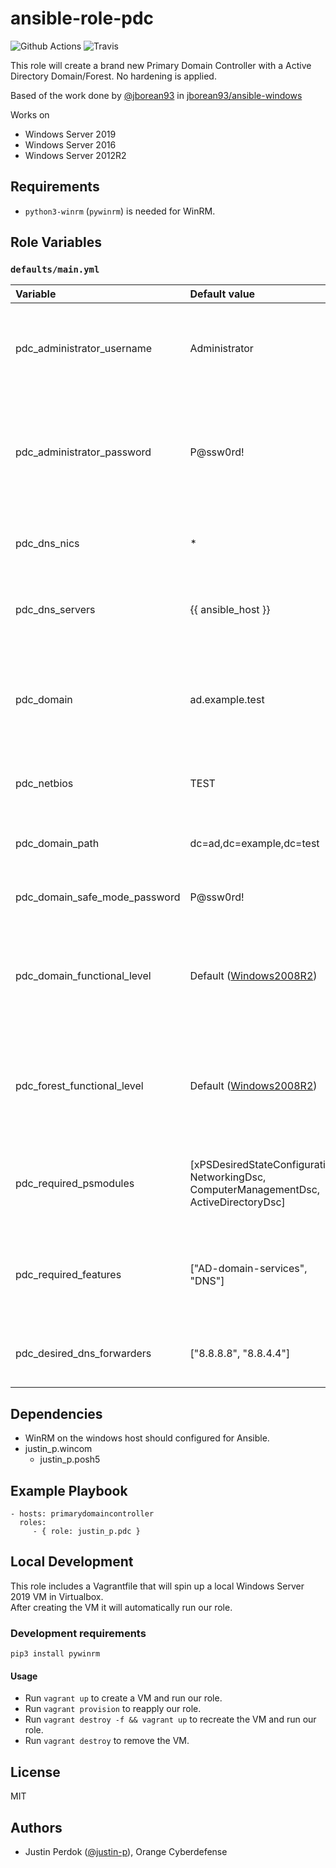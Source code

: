 # ansible-role-pdc

![Github Actions](https://img.shields.io/github/workflow/status/justin-p/ansible-role-pdc/CI?label=Github%20Actions&logo=github&style=flat-square)
![Travis](https://img.shields.io/travis/justin-p/ansible-role-pdc?label=Travis&logo=travis&style=flat-square)

This role will create a brand new Primary Domain Controller with a Active Directory Domain/Forest. No hardening is applied.

Based of the work done by [@jborean93](https://github.com/jborean93) in [jborean93/ansible-windows](https://github.com/jborean93/ansible-windows)

Works on

- Windows Server 2019
- Windows Server 2016
- Windows Server 2012R2

## Requirements

- `python3-winrm` (`pywinrm`) is needed for WinRM.

## Role Variables

### `defaults/main.yml`

| Variable                         | Default value                       | Explanation |
|:---------------------------------|:------------------------------------|:------------|
| pdc_administrator_username       | Administrator                       | Settings this to Built-in Administrator account ensure that we know the password of NETBIOS\Administrator. 9/10 times you should leave this to the default value. |
| pdc_administrator_password       | P@ssw0rd!                           | The password of Built-in Administrator account. This password (if pdc_administrator_username left to the default value) will become the password of NETBIOS\Administrator. Change this to a strong password. |
| pdc_dns_nics                     | *                                   | The name of the ethernet adapter to setup DNS on. Defaults to wildcard. 9/10 times you should leave this to the default value. |
| pdc_dns_servers                  | {{ ansible_host }}                  | The DNS server to use on pdc_dns_nics. Defaults to `{{ ansible_host }}`. 9/10 times you should leave this to the default value. |
| pdc_domain                       | ad.example.test                     | The Domain of the new Active Directory Forest. For testing\lab purposes it's recommend to use [ad.domain.test](https://www.wikiwand.com/en/.test). For production it's recommend to use a existing domain with a ad subdomain: `ad.domain.tld` |
| pdc_netbios                      | TEST                                | The NetBIOS of the new Active Directory Forest. Change this depending on your needs. |
| pdc_domain_path                  | dc=ad,dc=example,dc=test            | The Distinguished Name of the domain. This should match the value given in pdc_domain (Example: `dc=ad,dc=domain,dc=test`) |
| pdc_domain_safe_mode_password    | P@ssw0rd!                           | The Domain Safe Mode password. Change this to a strong password. |
| pdc_domain_functional_level      | Default ([Windows2008R2](https://github.com/MicrosoftDocs/windows-powershell-docs/blob/master/docset/windows/addsdeployment/Install-ADDSForest.md#-domainmode)) | Specifies the domain functional level of the first domain in the creation of a new forest. The domain functional level cannot be lower than the forest functional level, but it can be higher. Change this depending on your needs. |
| pdc_forest_functional_level      | Default ([Windows2008R2](https://github.com/MicrosoftDocs/windows-powershell-docs/blob/master/docset/windows/addsdeployment/Install-ADDSForest.md#-forestmode)) | Specifies the forest functional level for the new forest. The default forest functional level in Windows Server is typically the same as the version you are running. Change this depending on your needs. |
| pdc_required_psmodules           | [xPSDesiredStateConfiguration, NetworkingDsc, ComputerManagementDsc, ActiveDirectoryDsc]              | PowerShell/DSC modules to install from the PSGallery. Always make sure to include `ActiveDirectoryDsc`for the `WaitForAD`-check. 9/10 times you should leave this to the default value. |
| pdc_required_features            | ["AD-domain-services", "DNS"]       | Windows Features that should be installed on the Domain Controller. Defaults to AD-domain-services and DNS. 9/10 times you should leave this to the default value. |
| pdc_desired_dns_forwarders       | ["8.8.8.8", "8.8.4.4"]              | The desired DNS Forwarders for the PDC. Defaults to Google DNS. Change this depending on your needs. |

## Dependencies

- WinRM on the windows host should configured for Ansible.
- justin_p.wincom
  - justin_p.posh5

## Example Playbook

    - hosts: primarydomaincontroller
      roles:
         - { role: justin_p.pdc }

## Local Development

This role includes a Vagrantfile that will spin up a local Windows Server 2019 VM in Virtualbox.  
After creating the VM it will automatically run our role.

### Development requirements

`pip3 install pywinrm`

#### Usage

- Run `vagrant up` to create a VM and run our role.
- Run `vagrant provision` to reapply our role.
- Run `vagrant destroy -f && vagrant up` to recreate the VM and run our role.
- Run `vagrant destroy` to remove the VM.

## License

MIT

## Authors

- Justin Perdok ([@justin-p](https://github.com/justin-p/)), Orange Cyberdefense
